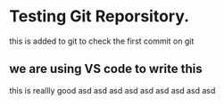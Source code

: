 # Testing Git Reporsitory.

this is added to git to check the first commit on git

## we are using VS code to write this

this is reallly good
asd
asd
asd
asd
asd
asd
asd
asd
asd
